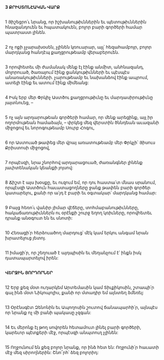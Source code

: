 **3 ՔՐԻՍՏՈՆԷԱԿԱՆ ՎԱՐՔ**

\
1 Յիշեցրո՛ւ նրանց, որ իշխանութիւններին եւ պետութիւններին հնազանդուեն եւ հպատակուեն, բոլոր բարի գործերի համար պատրաստ լինեն.

\
2 ոչ ոքի չչարախօսեն, չլինեն կռուարար, այլ՝ հեզահամբոյր, բոլոր մարդկանց հանդէպ քաղցրութեամբ վերաբերուեն.

\
3 որովհետեւ մի ժամանակ մենք էլ էինք անմիտ, անհնազանդ, մոլորուած, ծառայում էինք ցանկութիւնների եւ պէսպէս անառակութիւնների. չարութեամբ եւ նախանձով էինք ապրում, ատելի էինք եւ ատում էինք միմեանց:

\
4 Իսկ երբ մեր Փրկիչ Աստծու քաղցրութիւնը եւ մարդասիրութիւնը յայտնուեց, –

\
5 ոչ այն արդարութեան գործերի համար, որ մենք արեցինք, այլ իր ողորմութեան համաձայն, – փրկեց մեզ վերստին ծննդեան աւազանի միջոցով եւ նորոգութեամբ Սուրբ Հոգու,

\
6 որ Աստուած թափեց մեր վրայ առատութեամբ մեր Փրկչի՝ Յիսուս Քրիստոսի միջոցով,

\
7 որպէսզի, նրա շնորհով արդարացուած, ժառանգներ լինենք յաւիտենական կեանքի յոյսով:

\
8 Ճիշտ է այս խօսքը, եւ ուզում եմ, որ դու հաստա՛տ մնաս սրանում, որպէսզի Աստծուն հաւատացողները ջանք թափեն բարի գործեր կատարելու, քանի որ ա՛յդ է բարի եւ օգտակար՝ մարդկանց համար:

\
9 Բայց հեռո՛ւ վանիր յիմար վէճերը, տոհմաբանութիւնները, հակաճառութիւններն ու օրէնքի շուրջ եղող կռիւները, որովհետեւ դրանք անօգուտ են եւ սնոտի:

\
10 Հեռացի՛ր հերձուածող մարդուց՝ մէկ կամ երկու անգամ նրան խրատելուց յետոյ.

\
11 իմացի՛ր, որ շեղուած է այդպիսին եւ մեղանչում է՝ ինքն իսկ դատապարտելով իրեն:

\
**ՎԵՐՋԻՆ ՅՈՐԴՈՐՆԵՐ**

\
12 Երբ քեզ մօտ ուղարկեմ Արտեմասին կամ Տիւքիկոսին, շտապի՛ր գալ ինձ մօտ Նիկոպոլիս, քանի որ մտադիր եմ այնտեղ ձմեռել:

\
13 Օրէնսգէտ Զենոնին եւ Ապողոսին շուտով ճանապարհի՛ր, այնպէս որ նրանք ոչ մի բանի պակասը չզգան:

\
14 Եւ մերոնք էլ թող սովորեն հետամուտ լինել բարի գործերի, կարեւոր պէտքերի մէջ, որպէսզի անպտուղ չլինեն:

\
15 Ողջունում են քեզ բոլոր նրանք, որ ինձ հետ են: Ողջունի՛ր հաւատի մէջ մեզ սիրողներին: Շնո՜րհ՝ ձեզ բոլորիդ:
